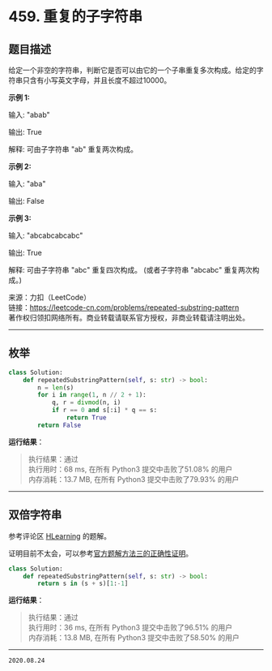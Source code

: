 # 459. 重复的子字符串

## 题目描述

给定一个非空的字符串，判断它是否可以由它的一个子串重复多次构成。给定的字符串只含有小写英文字母，并且长度不超过10000。

**示例 1:**

输入: "abab"

输出: True

解释: 可由子字符串 "ab" 重复两次构成。

**示例 2:**

输入: "aba"

输出: False

**示例 3:**

输入: "abcabcabcabc"

输出: True

解释: 可由子字符串 "abc" 重复四次构成。 (或者子字符串 "abcabc" 重复两次构成。)

来源：力扣（LeetCode）  
链接：<https://leetcode-cn.com/problems/repeated-substring-pattern>  
著作权归领扣网络所有。商业转载请联系官方授权，非商业转载请注明出处。

---

## 枚举

```python
class Solution:
    def repeatedSubstringPattern(self, s: str) -> bool:
        n = len(s)
        for i in range(1, n // 2 + 1):
            q, r = divmod(n, i)
            if r == 0 and s[:i] * q == s:
                return True
        return False
```

**运行结果**：

> 执行结果：通过  
> 执行用时：68 ms, 在所有 Python3 提交中击败了51.08% 的用户  
> 内存消耗：13.7 MB, 在所有 Python3 提交中击败了79.93% 的用户

---

## 双倍字符串

参考评论区 [HLearning](https://leetcode-cn.com/problems/repeated-substring-pattern/comments/88626) 的题解。

证明目前不太会，可以参考[官方题解方法三的正确性证明](https://leetcode-cn.com/problems/repeated-substring-pattern/solution/zhong-fu-de-zi-zi-fu-chuan-by-leetcode-solution/)。

```python
class Solution:
    def repeatedSubstringPattern(self, s: str) -> bool:
        return s in (s + s)[1:-1]
```

**运行结果**：

> 执行结果：通过  
> 执行用时：36 ms, 在所有 Python3 提交中击败了96.51% 的用户  
> 内存消耗：13.8 MB, 在所有 Python3 提交中击败了58.50% 的用户

---

`2020.08.24`
